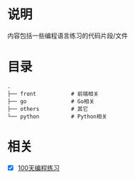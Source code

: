 # 说明
内容包括一些编程语言练习的代码片段/文件

# 目录

```
.
├── front           # 前端相关
├── go              # Go相关
├── others          # 其它
└── python          # Python相关
```

# 相关
- [x] [100天编程练习](https://github.com/kallaway/100-days-of-code/blob/master/intl/ch/README.md)
